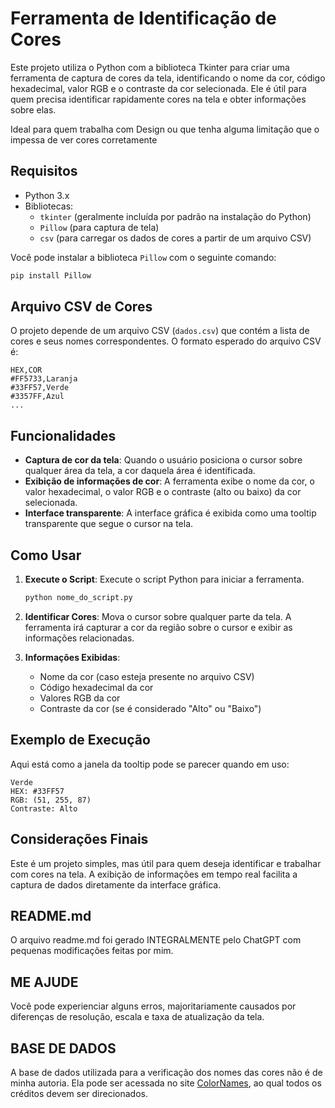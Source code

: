 # Ferramenta de Identificação de Cores

Este projeto utiliza o Python com a biblioteca Tkinter para criar uma ferramenta de captura de cores da tela, identificando o nome da cor, código hexadecimal, valor RGB e o contraste da cor selecionada. Ele é útil para quem precisa identificar rapidamente cores na tela e obter informações sobre elas.

Ideal para quem trabalha com Design ou que tenha alguma limitação que o impessa de ver cores corretamente

## Requisitos

- Python 3.x
- Bibliotecas:
  - `tkinter` (geralmente incluída por padrão na instalação do Python)
  - `Pillow` (para captura de tela)
  - `csv` (para carregar os dados de cores a partir de um arquivo CSV)

Você pode instalar a biblioteca `Pillow` com o seguinte comando:

```bash
pip install Pillow
```

## Arquivo CSV de Cores

O projeto depende de um arquivo CSV (`dados.csv`) que contém a lista de cores e seus nomes correspondentes. O formato esperado do arquivo CSV é:

```
HEX,COR
#FF5733,Laranja
#33FF57,Verde
#3357FF,Azul
...
```

## Funcionalidades

- **Captura de cor da tela**: Quando o usuário posiciona o cursor sobre qualquer área da tela, a cor daquela área é identificada.
- **Exibição de informações de cor**: A ferramenta exibe o nome da cor, o valor hexadecimal, o valor RGB e o contraste (alto ou baixo) da cor selecionada.
- **Interface transparente**: A interface gráfica é exibida como uma tooltip transparente que segue o cursor na tela.

## Como Usar

1. **Execute o Script**: Execute o script Python para iniciar a ferramenta.
   
   ```bash
   python nome_do_script.py
   ```

2. **Identificar Cores**: Mova o cursor sobre qualquer parte da tela. A ferramenta irá capturar a cor da região sobre o cursor e exibir as informações relacionadas.

3. **Informações Exibidas**:
   - Nome da cor (caso esteja presente no arquivo CSV)
   - Código hexadecimal da cor
   - Valores RGB da cor
   - Contraste da cor (se é considerado "Alto" ou "Baixo")

## Exemplo de Execução

Aqui está como a janela da tooltip pode se parecer quando em uso:

```
Verde
HEX: #33FF57
RGB: (51, 255, 87)
Contraste: Alto
```

## Considerações Finais

Este é um projeto simples, mas útil para quem deseja identificar e trabalhar com cores na tela. A exibição de informações em tempo real facilita a captura de dados diretamente da interface gráfica.


## README.md

O arquivo readme.md foi gerado INTEGRALMENTE pelo ChatGPT com pequenas modificações feitas por mim.

## ME AJUDE

Você pode experienciar alguns erros, majoritariamente causados por diferenças de resolução, escala e taxa de atualização da tela.

## BASE DE DADOS

A base de dados utilizada para a verificação dos nomes das cores não é de minha autoria. Ela pode ser acessada no site [ColorNames](https://colornames.org/), ao qual todos os créditos devem ser direcionados.
